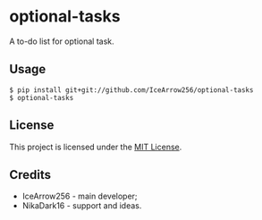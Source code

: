 # optional-tasks

A to-do list for optional task.

## Usage

```
$ pip install git+git://github.com/IceArrow256/optional-tasks
$ optional-tasks
```

## License

This project is licensed under the [MIT License](LICENSE).

## Credits

- IceArrow256 - main developer;
- NikaDark16 - support and ideas.
